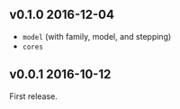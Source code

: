 ## v0.1.0 2016-12-04

* `model` (with family, model, and stepping)
* `cores`

## v0.0.1 2016-10-12

First release.

